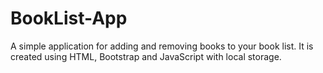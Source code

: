 # BookList-App
A simple application for adding and removing books to your book list. It is created using HTML, Bootstrap and JavaScript with local storage.

